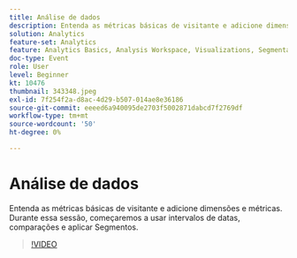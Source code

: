 ```yaml
---
title: Análise de dados
description: Entenda as métricas básicas de visitante e adicione dimensões e métricas usando intervalos de datas, comparações e aplicando segmentos
solution: Analytics
feature-set: Analytics
feature: Analytics Basics, Analysis Workspace, Visualizations, Segmentation, Metrics
doc-type: Event
role: User
level: Beginner
kt: 10476
thumbnail: 343348.jpeg
exl-id: 7f254f2a-d8ac-4d29-b507-014ae8e36186
source-git-commit: eeeed6a940095de2703f5002871dabcd7f2769df
workflow-type: tm+mt
source-wordcount: '50'
ht-degree: 0%

---
```


# Análise de dados

Entenda as métricas básicas de visitante e adicione dimensões e métricas. Durante essa sessão, começaremos a usar intervalos de datas, comparações e aplicar Segmentos.

>[!VIDEO](https://video.tv.adobe.com/v/343348/?quality=12&learn=on)

